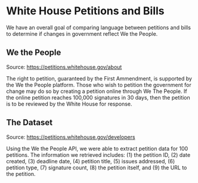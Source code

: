 # White House Petitions and Bills
We have an overall goal of comparing language between petitions and bills to determine if changes in government reflect We the People.

## We the People
Source: https://petitions.whitehouse.gov/about

The right to petition, guaranteed by the First Ammendment, is supported by the We the People platform. Those who wish to petition the government for change may do so by creating a petition online through We The People. If the online petition reaches 100,000 signatures in 30 days, then the petition is to be reviewed by the White House for response.

## The Dataset
Source: https://petitions.whitehouse.gov/developers

Using the We the People API, we were able to extract petition data for 100 petitions. The information we retrieved includes:
(1) the petition ID, (2) date created, (3) deadline date, (4) petition title, (5) issues addressed, (6) petition type, (7) signature count, (8) the petition itself, and (9) the URL to the petition.
